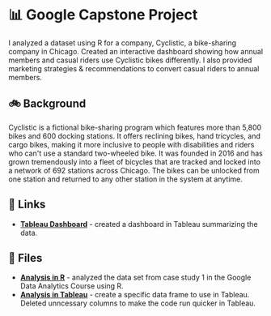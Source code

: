 # 📊 Google Capstone Project

I analyzed a dataset using R for a company, Cyclistic, a bike-sharing company in Chicago. Created an interactive dashboard showing how annual members and casual riders use Cyclistic bikes differently. I also provided marketing strategies & recommendations to convert casual riders to annual members. 

## 🚲 Background
Cyclistic is a fictional bike-sharing program which features more than 5,800 bikes and 600 docking stations. It offers reclining bikes, hand tricycles, and cargo bikes, making it more inclusive to people with disabilities and riders who can't use a standard two-wheeled bike. It was founded in 2016 and has grown tremendously into a fleet of bicycles that are tracked and locked into a network of 692 stations across Chicago. The bikes can be unlocked from one station and returned to any other station in the system at anytime. 

## 🔗 Links
- [**Tableau Dashboard**](https://public.tableau.com/app/profile/pavithra.muniyandi/viz/GoogleCapstoneProject2024-V2/Final) - created a dashboard in Tableau summarizing the data.

## 📁 Files
- [**Analysis in R**](https://github.com/Pavithra24-py/Google_capstone_project/blob/main/Analysis%20in.R) - analyzed the data set from case study 1 in the Google Data Analytics Course using R.
- [**Analysis in Tableau**](https://github.com/kellyjadams/GoogleCapstoneProject/blob/main/FinalAnalysisTableau.R) - create a specific data frame to use in Tableau. Deleted unncessary columns to make the code run quicker in Tableau.
